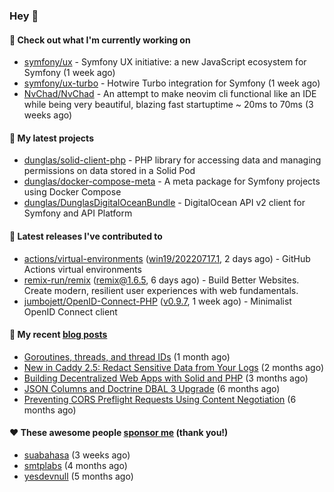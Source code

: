 ### Hey 👋

#### 👷 Check out what I'm currently working on

- [symfony/ux](https://github.com/symfony/ux) - Symfony UX initiative: a new JavaScript ecosystem for Symfony (1 week ago)
- [symfony/ux-turbo](https://github.com/symfony/ux-turbo) - Hotwire Turbo integration for Symfony (1 week ago)
- [NvChad/NvChad](https://github.com/NvChad/NvChad) - An attempt to make neovim cli functional like an IDE while being very beautiful, blazing fast startuptime ~ 20ms to 70ms (3 weeks ago)

#### 🌱 My latest projects

- [dunglas/solid-client-php](https://github.com/dunglas/solid-client-php) - PHP library for accessing data and managing permissions on data stored in a Solid Pod
- [dunglas/docker-compose-meta](https://github.com/dunglas/docker-compose-meta) - A meta package for Symfony projects using Docker Compose
- [dunglas/DunglasDigitalOceanBundle](https://github.com/dunglas/DunglasDigitalOceanBundle) - DigitalOcean API v2 client for Symfony and API Platform

#### 🔭 Latest releases I've contributed to

- [actions/virtual-environments](https://github.com/actions/virtual-environments) ([win19/20220717.1](https://github.com/actions/virtual-environments/releases/tag/win19%2F20220717.1), 2 days ago) - GitHub Actions virtual environments
- [remix-run/remix](https://github.com/remix-run/remix) ([remix@1.6.5](https://github.com/remix-run/remix/releases/tag/remix%401.6.5), 6 days ago) - Build Better Websites. Create modern, resilient user experiences with web fundamentals.
- [jumbojett/OpenID-Connect-PHP](https://github.com/jumbojett/OpenID-Connect-PHP) ([v0.9.7](https://github.com/jumbojett/OpenID-Connect-PHP/releases/tag/v0.9.7), 1 week ago) - Minimalist OpenID Connect client

#### 📜 My recent [blog posts](https://dunglas.fr)

- [Goroutines, threads, and thread IDs](https://dunglas.fr/2022/05/goroutines-threads-and-thread-ids/) (1 month ago)
- [New in Caddy 2.5: Redact Sensitive Data from Your Logs](https://dunglas.fr/2022/04/caddy-logging-security-improvements/) (2 months ago)
- [Building Decentralized Web Apps with Solid and PHP](https://dunglas.fr/2022/04/building-decentralized-web-apps-with-solid-and-php/) (3 months ago)
- [JSON Columns and Doctrine DBAL 3 Upgrade](https://dunglas.fr/2022/01/json-columns-and-doctrine-dbal-3-upgrade/) (6 months ago)
- [Preventing CORS Preflight Requests Using Content Negotiation](https://dunglas.fr/2022/01/preventing-cors-preflight-requests-using-content-negotiation/) (6 months ago)

#### ❤️ These awesome people [sponsor me](https://github.com/sponsors/dunglas) (thank you!)

- [suabahasa](https://github.com/suabahasa) (3 weeks ago)
- [smtplabs](https://github.com/smtplabs) (4 months ago)
- [yesdevnull](https://github.com/yesdevnull) (5 months ago)
